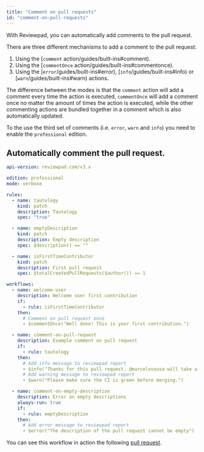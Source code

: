 ```yaml
---
title: "Comment on pull requests"
id: "comment-on-pull-requests"
---
```


With Reviewpad, you can automatically add comments to the pull request.

There are three different mechanisms to add a comment to the pull request:

1. Using the [`comment` action/guides/built-ins#comment).
2. Using the [`commentOnce` action/guides/built-ins#commentonce). 
3. Using the [`error`/guides/built-ins#error), [`info`/guides/built-ins#info) or [`warn`/guides/built-ins#warn) actions.

The difference between the modes is that the `comment` action will add a comment every time the action is executed, `commentOnce` will add a comment once no matter the amount of times the action is executed, while the other commenting actions are bundled together in a comment which is also automatically updated. 

To the use the third set of comments (i.e. `error`, `warn` and `info`) you need to enable the `professional` edition.

## Automatically comment the pull request.

```yaml
api-version: reviewpad.com/v3.x

edition: professional
mode: verbose

rules:
  - name: tautology
    kind: patch
    description: Tautology
    spec: "true"

  - name: emptyDescription
    kind: patch
    description: Empty description
    spec: $description() == ""

  - name: isFirstTimeContributor
    kind: patch
    description: First pull request
    spec: $totalCreatedPullRequests($author()) == 1

workflows:
  - name: welcome-user
    description: Welcome user first contribution
    if:
      - rule: isFirstTimeContributor
    then:
      # Comment on pull request once
      - $commentOnce("Well done! This is your first contribution.")

  - name: comment-on-pull-request
    description: Example comment on pull request
    if:
      - rule: tautology
    then:
      # Add info message to reviewpad report
      - $info("Thanks for this pull request. @marcelosousa will take a look!")
      # Add warning message to reviewpad report
      - $warn("Please make sure the CI is green before merging.")

  - name: comment-on-empty-description
    description: Error on empty descriptions
    always-run: true
    if:
      - rule: emptyDescription
    then:
      # Add error message to reviewpad report
      - $error("The description of the pull request cannot be empty")

```

You can see this workflow in action the following [pull request](https://github.com/reviewpad/action-showcase/pull/17).